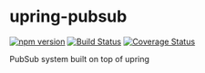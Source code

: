 # upring-pubsub

[![npm version][npm-badge]][npm-url]
[![Build Status][travis-badge]][travis-url]
[![Coverage Status][coveralls-badge]][coveralls-url]

PubSub system built on top of upring

[coveralls-badge]: https://coveralls.io/repos/github/mcollina/upring-pubsub/badge.svg?branch=master
[coveralls-url]: https://coveralls.io/github/mcollina/upring-pubsub?branch=master
[npm-badge]: https://badge.fury.io/js/upring-pubsub.svg
[npm-url]: https://badge.fury.io/js/upring-pubsub
[travis-badge]: https://api.travis-ci.org/mcollina/upring-pubsub.svg
[travis-url]: https://travis-ci.org/mcollina/upring-pubsub
